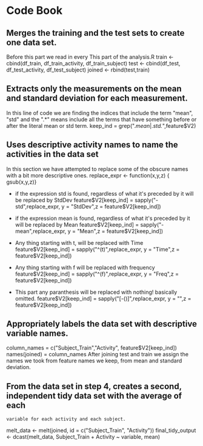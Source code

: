 # Code Book


##  Merges the training and the test sets to create one data set.
Before this part we read in every 
  This part of the analysis.R 
train <- cbind(df_train, df_train_activity, df_train_subject)
test <- cbind(df_test, df_test_activity, df_test_subject)
joined <- rbind(test,train)

## Extracts only the measurements on the mean and standard deviation for each measurement.
In this line of code we are finding the indices that include the term "mean", "std" and the ".*"
means include all the terms that have something before or after the literal mean or std term.
keep_ind = grep(".*mean*|.*std.*",feature$V2)


## Uses descriptive activity names to name the activities in the data set
In this section we have attempted to replace some of the obscure names with a bit more descriptive ones.
  replace_expr <- function(x,y,z) { gsub(x,y,z)}
- if the expression std is found, regardless of what it's preceded by it will be replaced by StdDev
  feature$V2[keep_ind] = sapply("-std",replace_expr,  y = "StdDev",z = feature$V2[keep_ind])

- if the expression mean is found, regardless of what it's preceded by it will be replaced by Mean
  feature$V2[keep_ind] = sapply("-mean",replace_expr,  y = "Mean",z = feature$V2[keep_ind])

- Any thing starting with t, will be replaced with Time
  feature$V2[keep_ind] = sapply("^(t)",replace_expr,  y = "Time",z = feature$V2[keep_ind])

- Any thing starting with f will be replaced with frequency
  feature$V2[keep_ind] = sapply("^(f)",replace_expr,  y = "Freq",z = feature$V2[keep_ind])

- This part any paranthesis will be replaced with nothing! basically omitted.
   feature$V2[keep_ind] = sapply("[-()]",replace_expr,  y = "",z = feature$V2[keep_ind])

## Appropriately labels the data set with descriptive variable names.

  column_names = c("Subject_Train","Activity", feature$V2[keep_ind])
  names(joined) = column_names
  After joining test and train we assign the names we took from feature names we keep, from mean and standard deviation.


## From the data set in step 4, creates a second, independent tidy data set with the average of each
    variable for each activity and each subject.
melt_data <- melt(joined, id = c("Subject_Train", "Activity"))
final_tidy_output <- dcast(melt_data, Subject_Train + Activity ~ variable, mean)


